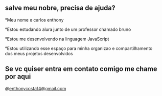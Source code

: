 ## salve meu nobre, precisa de ajuda?
°Meu nome e carlos enthony

°Estou estudando alura junto de um professor chamado bruno

°Estou me desenvolvendo na linguagem JavaScript

°Estou utilizando esse espaço para minha organizao e compartilhamento dos meus projetos desenvolvidos

## Se vc quiser entra em contato comigo me chame por aqui
@enthonycosta14@gmail.com
